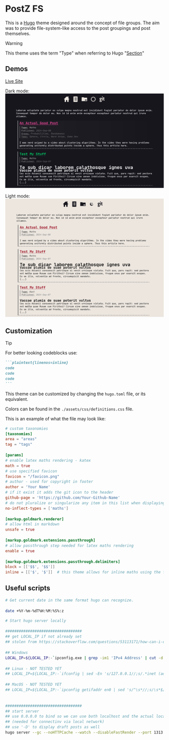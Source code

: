# PostZ FS
This is a [Hugo](https://gohugo.io/) theme designed around the concept of file groups. The aim was to provide file-system-like access to the post groupings and post themselves.

>[!WARNING]
> This theme uses the term "Type" when referring to Hugo "[Section](https://gohugo.io/content-management/sections/)"

## Demos

[Live Site](https://vlad-zumer.github.io/)

Dark mode:
![Homepage dark mode](.readme-files/home-dark.png)

Light mode:
![Homepage light mode](.readme-files/home-light.png)

## Customization

>[!TIP]
> For better looking codeblocks use:
> ````markdown
> ```plaintext{linenos=inline}
> code
> code
> code
> ```
> ````

This theme can be customized by changing the `hugo.toml` file, or its equivalent.

Colors can be found in the `./assets/css/definitions.css` file.

This is an example of what the file may look like:

```toml
# custom taxonomies
[taxonomies]
area = "areas"
tag = "tags"

[params]
# enable latex maths rendering - katex
math = true
# use specified favicon
favicon = "/favicon.png"
# author - used for copyright in footer
author = 'Your Name'
# if it exist it adds the git icon to the header
github-page = 'https://github.com/Your-Github-Name'
# do not pluralize or singularize any item in this list when displaying post types
no-inflect-types = ['maths']

[markup.goldmark.renderer]
# allow html in markdown
unsafe = true

[markup.goldmark.extensions.passthrough]
# allow passthrough step needed for latex maths rendering
enable = true

[markup.goldmark.extensions.passthrough.delimiters]
block = [['$$', '$$']]
inline = [['$', '$']]  # this theme allows for inline maths using the following syntax : $a^2+b^2=c^2$
```

## Useful scripts

```bash
# Get current date in the same format hugo can recognize.

date +%Y-%m-%dT%H:%M:%S%:z
```

```sh
# Start hugo server locally

##################################
## get LOCAL_IP if not already set 
## stolen from https://stackoverflow.com/questions/53113171/how-can-i-determine-the-ip-address-from-a-bash-script

## Windows
LOCAL_IP=${LOCAL_IP:-`ipconfig.exe | grep -im1 'IPv4 Address' | cut -d ':' -f2 | sed 's/^\s*//;s/\s*$//'`}

## Linux - NOT TESTED YET
## LOCAL_IP=${LOCAL_IP:-`ifconfig | sed -En 's/127.0.0.1//;s/.*inet (addr:)?(([0-9]*\.){3}[0-9]*).*/\2/p' | sed 's/^\s*//;s/\s*$//'`}

## MacOS - NOT TESTED YET
## LOCAL_IP=${LOCAL_IP:-`ipconfig getifaddr en0 | sed 's/^\s*//;s/\s*$//'`} #en0 for host and en1 for wireless


##################################
## start server
## use 0.0.0.0 to bind so we can use both localhost and the actual local ip to access the site 
## (needed for connectinv via local network)
## use '-D' to display draft posts as well
hugo server --gc --noHTTPCache --watch --disableFastRender --port 1313 --bind 0.0.0.0 --baseURL http://$LOCAL_IP
```